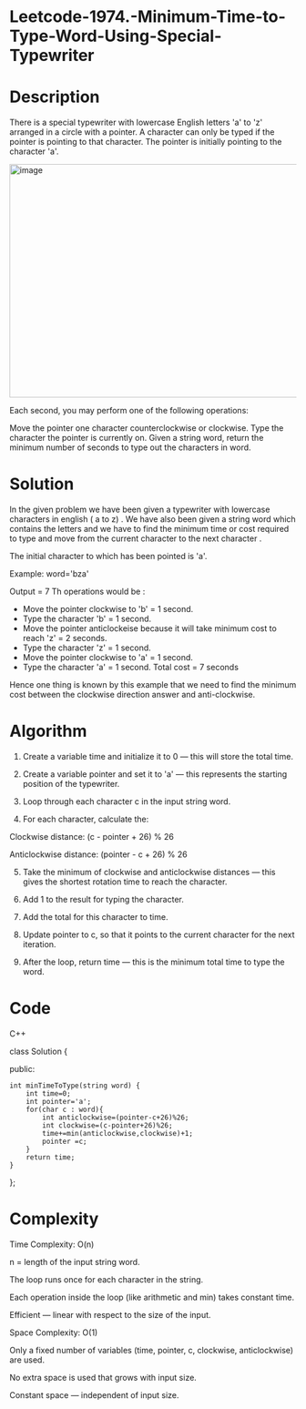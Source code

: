 # Leetcode-1974.-Minimum-Time-to-Type-Word-Using-Special-Typewriter
# Description
There is a special typewriter with lowercase English letters 'a' to 'z' arranged in a circle with a pointer. A character can only be typed if the pointer is pointing to that character. The pointer is initially pointing to the character 'a'.

<img width="530" height="410" alt="image" src="https://github.com/user-attachments/assets/c043f32b-e676-446a-b74c-4afc2e33bdf7" />

Each second, you may perform one of the following operations:

Move the pointer one character counterclockwise or clockwise.
Type the character the pointer is currently on.
Given a string word, return the minimum number of seconds to type out the characters in word.
# Solution
In the given problem we have been given a typewriter with lowercase characters in english ( a to z) . We have also been given a string word which contains the letters and we have to find the minimum time or cost required to type and move from the current character to the next character .

The initial character to which has been pointed is 'a'. 

Example:
word='bza'

Output = 7
Th operations would be :
- Move the pointer clockwise to 'b' = 1 second.
- Type the character 'b'  = 1 second.
- Move the pointer anticlockeise because it will take minimum cost to reach 'z'  = 2 seconds.
- Type the character 'z'  =  1 second.
- Move the pointer clockwise to 'a' =  1 second.
- Type the character 'a' =  1 second.
 Total cost = 7 seconds

Hence one thing is known by this example that we need to find the minimum cost between the clockwise direction answer and anti-clockwise.

# Algorithm
1.  Create a variable time and initialize it to 0 — this will store the total time.
2. Create a variable pointer and set it to 'a' — this represents the starting position of the typewriter.

3. Loop through each character c in the input string word.

4. For each character, calculate the:

Clockwise distance: (c - pointer + 26) % 26

Anticlockwise distance: (pointer - c + 26) % 26

5. Take the minimum of clockwise and anticlockwise distances — this gives the shortest rotation time to reach the character.

6. Add 1 to the result for typing the character.

7. Add the total for this character to time.

8. Update pointer to c, so that it points to the current character for the next iteration.

9. After the loop, return time — this is the minimum total time to type the word.
# Code

 C++
 
 class Solution {
 
public:

    int minTimeToType(string word) {
        int time=0;
        int pointer='a';
        for(char c : word){
            int anticlockwise=(pointer-c+26)%26;
            int clockwise=(c-pointer+26)%26;
            time+=min(anticlockwise,clockwise)+1;
            pointer =c;
        }
        return time;
    }
};
# Complexity
Time Complexity: O(n)

n = length of the input string word.

The loop runs once for each character in the string.

Each operation inside the loop (like arithmetic and min) takes constant time.

Efficient — linear with respect to the size of the input.

Space Complexity: O(1)

Only a fixed number of variables (time, pointer, c, clockwise, anticlockwise) are used.

No extra space is used that grows with input size.

Constant space — independent of input size.
